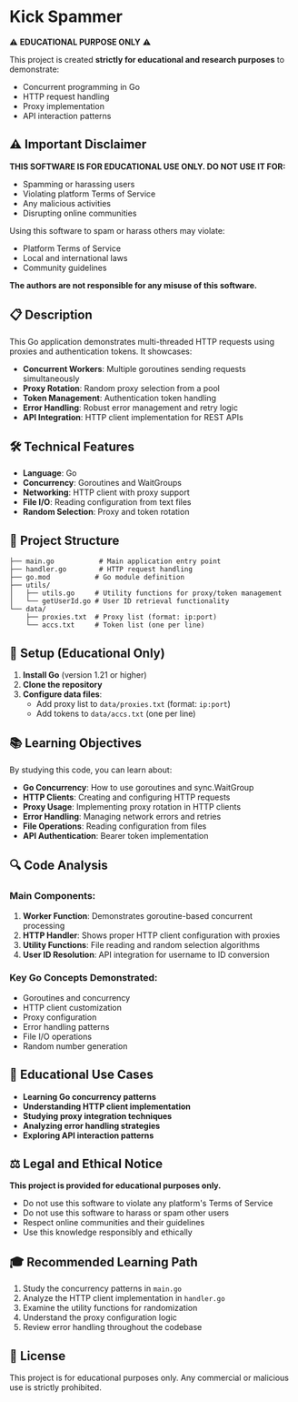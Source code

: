 # Kick Spammer

⚠️ **EDUCATIONAL PURPOSE ONLY** ⚠️

This project is created **strictly for educational and research purposes** to demonstrate:

- Concurrent programming in Go
- HTTP request handling
- Proxy implementation
- API interaction patterns

## ⚠️ Important Disclaimer

**THIS SOFTWARE IS FOR EDUCATIONAL USE ONLY. DO NOT USE IT FOR:**

- Spamming or harassing users
- Violating platform Terms of Service
- Any malicious activities
- Disrupting online communities

Using this software to spam or harass others may violate:

- Platform Terms of Service
- Local and international laws
- Community guidelines

**The authors are not responsible for any misuse of this software.**

## 📋 Description

This Go application demonstrates multi-threaded HTTP requests using proxies and authentication tokens. It showcases:

- **Concurrent Workers**: Multiple goroutines sending requests simultaneously
- **Proxy Rotation**: Random proxy selection from a pool
- **Token Management**: Authentication token handling
- **Error Handling**: Robust error management and retry logic
- **API Integration**: HTTP client implementation for REST APIs

## 🛠️ Technical Features

- **Language**: Go
- **Concurrency**: Goroutines and WaitGroups
- **Networking**: HTTP client with proxy support
- **File I/O**: Reading configuration from text files
- **Random Selection**: Proxy and token rotation

## 📁 Project Structure

```
├── main.go           # Main application entry point
├── handler.go        # HTTP request handling
├── go.mod           # Go module definition
├── utils/
│   ├── utils.go     # Utility functions for proxy/token management
│   └── getUserId.go # User ID retrieval functionality
└── data/
    ├── proxies.txt  # Proxy list (format: ip:port)
    └── accs.txt     # Token list (one per line)
```

## 🔧 Setup (Educational Only)

1. **Install Go** (version 1.21 or higher)
2. **Clone the repository**
3. **Configure data files**:
   - Add proxy list to `data/proxies.txt` (format: `ip:port`)
   - Add tokens to `data/accs.txt` (one per line)

## 📚 Learning Objectives

By studying this code, you can learn about:

- **Go Concurrency**: How to use goroutines and sync.WaitGroup
- **HTTP Clients**: Creating and configuring HTTP requests
- **Proxy Usage**: Implementing proxy rotation in HTTP clients
- **Error Handling**: Managing network errors and retries
- **File Operations**: Reading configuration from files
- **API Authentication**: Bearer token implementation

## 🔍 Code Analysis

### Main Components:

1. **Worker Function**: Demonstrates goroutine-based concurrent processing
2. **HTTP Handler**: Shows proper HTTP client configuration with proxies
3. **Utility Functions**: File reading and random selection algorithms
4. **User ID Resolution**: API integration for username to ID conversion

### Key Go Concepts Demonstrated:

- Goroutines and concurrency
- HTTP client customization
- Proxy configuration
- Error handling patterns
- File I/O operations
- Random number generation

## 📖 Educational Use Cases

- **Learning Go concurrency patterns**
- **Understanding HTTP client implementation**
- **Studying proxy integration techniques**
- **Analyzing error handling strategies**
- **Exploring API interaction patterns**

## ⚖️ Legal and Ethical Notice

**This project is provided for educational purposes only.**

- Do not use this software to violate any platform's Terms of Service
- Do not use this software to harass or spam other users
- Respect online communities and their guidelines
- Use this knowledge responsibly and ethically

## 🎓 Recommended Learning Path

1. Study the concurrency patterns in `main.go`
2. Analyze the HTTP client implementation in `handler.go`
3. Examine the utility functions for randomization
4. Understand the proxy configuration logic
5. Review error handling throughout the codebase

## 📝 License

This project is for educational purposes only. Any commercial or malicious use is strictly prohibited.
